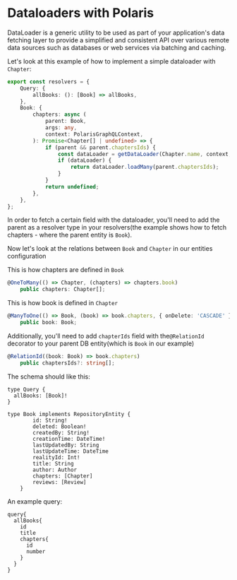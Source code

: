 # Dataloaders with Polaris

DataLoader is a generic utility to be used as part of your application's data fetching layer to provide a simplified and consistent API over various remote data sources such as databases or web services via batching and caching.

Let's look at this example of how to implement a simple dataloader with `Chapter`:

```typescript
export const resolvers = {
    Query: {
        allBooks: (): [Book] => allBooks,
    },
    Book: {
        chapters: async (
            parent: Book,
            args: any,
            context: PolarisGraphQLContext,
        ): Promise<Chapter[] | undefined> => {
            if (parent && parent.chaptersIds) {
                const dataLoader = getDataLoader(Chapter.name, context, Chapter.prototype);
                if (dataLoader) {
                    return dataLoader.loadMany(parent.chaptersIds);
                }
            }
            return undefined;
        },
    },
};
```
In order to fetch a certain field with the dataloader, you'll need to add the parent as a resolver type in your resolvers(the example shows how to fetch chapters - where the parent entity is `Book`).

Now let's look at the relations between `Book` and `Chapter` in our entities configuration

This is how chapters are defined in `Book`
```typescript
@OneToMany(() => Chapter, (chapters) => chapters.book)
    public chapters: Chapter[];
```

This is how book is defined in `Chapter`
```typescript
@ManyToOne(() => Book, (book) => book.chapters, { onDelete: 'CASCADE' })
    public book: Book;
```

Additionally, you'll need to add `chapterIds` field with the`@RelationId` decorator to your parent DB entity(which is `Book` in our example)

```typescript
@RelationId((book: Book) => book.chapters)
    public chaptersIds?: string[];
```

The schema should like this:
```
type Query {
  allBooks: [Book]!
}
```
```
type Book implements RepositoryEntity {
        id: String!
        deleted: Boolean!
        createdBy: String!
        creationTime: DateTime!
        lastUpdatedBy: String
        lastUpdateTime: DateTime
        realityId: Int!
        title: String
        author: Author
        chapters: [Chapter]
        reviews: [Review]
    }
```

An example query:
```
query{
  allBooks{
    id
    title
    chapters{
      id
      number
    }
  }
}
```

